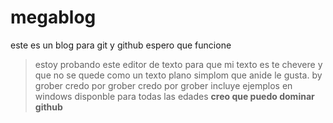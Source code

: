 # megablog
este es un blog para git y github espero que funcione 
>estoy probando este editor de texto para que mi texto es te chevere y que no se quede como un texto plano simplom que anide le gusta.
>by grober
>credo por grober 
>credo por grober incluye ejemplos en windows 
>disponble para todas las edades
**creo que puedo dominar github**
